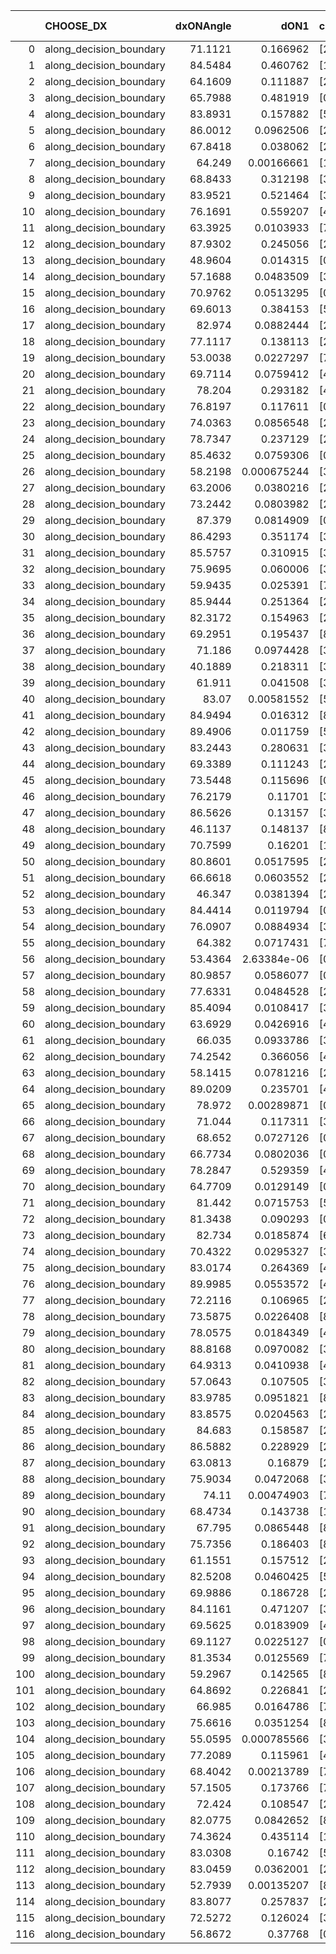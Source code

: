 |     | CHOOSE_DX               |   dxONAngle |        dON1 | cIDON1   |   dON_patch_1 |   nTON |         dON |   dxOFFAngle |       dOFF1 | cIDOFF1   |   dOFF_patch_1 |   nTOFF |        dOFF | SUCCESS   |   nExp |   dual_point_id |   subpoint_time_seconds |   total_execution_time |        logp |         dOFF/dON | Vote dOFF>dON   |
|----:|:------------------------|------------:|------------:|:---------|--------------:|-------:|------------:|-------------:|------------:|:----------|---------------:|--------:|------------:|:----------|-------:|----------------:|------------------------:|-----------------------:|------------:|-----------------:|:----------------|
|   0 | along_decision_boundary |     71.1121 | 0.166962    | [2 7]    |   0.166962    |      1 | 0.166962    |      80.1988 | 0.123008    | [2 7]     |    0.123008    |       1 | 0.123008    | False     |      1 |               1 |                2.69025  |                3.0735  |  0          |      0.736747    | False           |
|   1 | along_decision_boundary |     84.5484 | 0.460762    | [1 8]    |   0.460762    |      1 | 0.460762    |      68.8682 | 1.58385e-05 | [1 8]     |    1.58385e-05 |       1 | 1.58385e-05 | False     |      2 |               3 |                3.91074  |                7.05684 | -0.5        |      3.43745e-05 | False           |
|   2 | along_decision_boundary |     64.1609 | 0.111887    | [2 8]    |   0.111887    |      1 | 0.111887    |      65.1774 | 0.226291    | [2 8]     |    0.226291    |       1 | 0.226291    | True      |      3 |               4 |                1.93417  |                9.0002  | -1          |      2.0225      | True            |
|   3 | along_decision_boundary |     65.7988 | 0.481919    | [0 8]    |   0.481919    |      1 | 0.481919    |      72.2998 | 1.78683e-06 | [0 8]     |    1.78683e-06 |       1 | 1.78683e-06 | False     |      4 |               6 |                2.80268  |               11.8539  | -0.166667   |      3.70774e-06 | False           |
|   4 | along_decision_boundary |     83.8931 | 0.157882    | [5 9]    |   0.157882    |      1 | 0.157882    |      70.5971 | 0.131102    | [5 9]     |    0.131102    |       1 | 0.131102    | False     |      5 |              12 |                2.17305  |               15.3862  | -0.5        |      0.830384    | False           |
|   5 | along_decision_boundary |     86.0012 | 0.0962506   | [2 3]    |   0.0962506   |      1 | 0.0962506   |      83.1721 | 0.461979    | [2 3]     |    0.461979    |       1 | 0.461979    | True      |      6 |              15 |                3.2793   |               18.7592  | -0.9        |      4.79975     | True            |
|   6 | along_decision_boundary |     67.8418 | 0.038062    | [2 7]    |   0.038062    |      1 | 0.038062    |      66.8961 | 0.00241647  | [2 7]     |    0.00241647  |       1 | 0.00241647  | False     |      7 |              22 |                1.39038  |               23.8301  | -0.333333   |      0.0634877   | False           |
|   7 | along_decision_boundary |     64.249  | 0.00166661  | [1 8]    |   0.00166661  |      1 | 0.00166661  |      48.9133 | 0.0206151   | [0 8]     |    0.0206151   |       1 | 0.0206151   | True      |      8 |              23 |                0.992701 |               24.8298  | -0.642857   |     12.3694      | True            |
|   8 | along_decision_boundary |     68.8433 | 0.312198    | [3 6]    |   0.312198    |      1 | 0.312198    |      79.1383 | 0.639338    | [3 6]     |    0.639338    |       1 | 0.639338    | True      |      9 |              24 |                4.08157  |               28.9213  | -0.25       |      2.04786     | True            |
|   9 | along_decision_boundary |     83.9521 | 0.521464    | [3 5]    |   0.521464    |      1 | 0.521464    |      80.6188 | 0.0843      | [3 5]     |    0.0843      |       1 | 0.0843      | False     |     10 |              26 |                2.78097  |               32.9777  | -0.0555556  |      0.16166     | False           |
|  10 | along_decision_boundary |     76.1691 | 0.559207    | [4 7]    |   0.559207    |      1 | 0.559207    |      64.9365 | 0.682453    | [4 7]     |    0.682453    |       1 | 0.682453    | True      |     11 |              28 |                4.23331  |               40.7337  | -0.2        |      1.22039     | True            |
|  11 | along_decision_boundary |     63.3925 | 0.0103933   | [7 9]    |   0.0103933   |      1 | 0.0103933   |      72.7065 | 0.209886    | [7 9]     |    0.209886    |       1 | 0.209886    | True      |     12 |              30 |                1.63484  |               42.4193  | -0.0454545  |     20.1943      | True            |
|  12 | along_decision_boundary |     87.9302 | 0.245056    | [2 8]    |   0.245056    |      1 | 0.245056    |      82.22   | 0.280138    | [2 8]     |    0.280138    |       1 | 0.280138    | True      |     13 |              31 |                2.37163  |               44.797   | -0          |      1.14316     | True            |
|  13 | along_decision_boundary |     48.9604 | 0.014315    | [0 1]    |   0.014315    |      1 | 0.014315    |      53.0578 | 0.264463    | [0 1]     |    0.264463    |       1 | 0.264463    | True      |     14 |              36 |                2.61783  |               47.6186  | -0.0384615  |     18.4746      | True            |
|  14 | along_decision_boundary |     57.1688 | 0.0483509   | [3 6]    |   0.0483509   |      1 | 0.0483509   |      62.6088 | 0.0993225   | [3 6]     |    0.0993225   |       1 | 0.0993225   | True      |     15 |              37 |                0.965536 |               48.5922  | -0.142857   |      2.0542      | True            |
|  15 | along_decision_boundary |     70.9762 | 0.0513295   | [0 8]    |   0.0513295   |      1 | 0.0513295   |      54.0771 | 2.48142e-05 | [1 8]     |    2.48142e-05 |       1 | 2.48142e-05 | False     |     16 |              39 |                1.06714  |               49.7072  | -0.3        |      0.00048343  | False           |
|  16 | along_decision_boundary |     69.6013 | 0.384153    | [5 7]    |   0.384153    |      1 | 0.384153    |      48.0631 | 0.0320123   | [5 7]     |    0.0320123   |       1 | 0.0320123   | False     |     17 |              40 |                6.59471  |               56.306   | -0.125      |      0.0833321   | False           |
|  17 | along_decision_boundary |     82.974  | 0.0882444   | [2 6]    |   0.0882444   |      1 | 0.0882444   |      79.2082 | 0.0390059   | [2 6]     |    0.0390059   |       1 | 0.0390059   | False     |     18 |              44 |                2.05872  |               58.5009  | -0.0294118  |      0.442021    | False           |
|  18 | along_decision_boundary |     77.1117 | 0.138113    | [2 8]    |   0.138113    |      1 | 0.138113    |      71.9641 | 0.597184    | [2 8]     |    0.597184    |       1 | 0.597184    | True      |     19 |              47 |                4.37515  |               62.9826  | -0          |      4.32388     | True            |
|  19 | along_decision_boundary |     53.0038 | 0.0227297   | [7 9]    |   0.0227297   |      1 | 0.0227297   |      59.1418 | 0.20411     | [7 9]     |    0.20411     |       1 | 0.20411     | True      |     20 |              49 |                3.40625  |               68.6419  | -0.0263158  |      8.97987     | True            |
|  20 | along_decision_boundary |     69.7114 | 0.0759412   | [4 5]    |   0.0759412   |      1 | 0.0759412   |      63.365  | 0.0174013   | [4 5]     |    0.0174013   |       1 | 0.0174013   | False     |     21 |              50 |                1.49328  |               70.1433  | -0.1        |      0.229141    | False           |
|  21 | along_decision_boundary |     78.204  | 0.293182    | [4 7]    |   0.293182    |      1 | 0.293182    |      74.5049 | 0.552547    | [4 7]     |    0.552547    |       1 | 0.552547    | True      |     22 |              52 |                4.4319   |               74.6411  | -0.0238095  |      1.88466     | True            |
|  22 | along_decision_boundary |     76.8197 | 0.117611    | [0 1]    |   0.117611    |      1 | 0.117611    |      71.4263 | 0.0605859   | [0 1]     |    0.0605859   |       1 | 0.0605859   | False     |     23 |              54 |                2.4539   |               81.8837  | -0.0909091  |      0.515136    | False           |
|  23 | along_decision_boundary |     74.0363 | 0.0856548   | [2 7]    |   0.0856548   |      1 | 0.0856548   |      67.2466 | 0.106155    | [2 7]     |    0.106155    |       1 | 0.106155    | True      |     24 |              57 |                2.36475  |               86.2177  | -0.0217391  |      1.23934     | True            |
|  24 | along_decision_boundary |     78.7347 | 0.237129    | [2 7]    |   0.237129    |      1 | 0.237129    |      78.6222 | 0.020296    | [2 7]     |    0.020296    |       1 | 0.020296    | False     |     25 |              62 |                1.48058  |               91.8453  | -0.0833333  |      0.0855905   | False           |
|  25 | along_decision_boundary |     85.4632 | 0.0759306   | [0 2]    |   0.0759306   |      1 | 0.0759306   |      87.4603 | 0.000742614 | [1 2]     |    0.000742614 |       1 | 0.000742614 | False     |     26 |              64 |                1.13697  |               93.0294  | -0.02       |      0.00978016  | False           |
|  26 | along_decision_boundary |     58.2198 | 0.000675244 | [3 4]    |   0.000675244 |      1 | 0.000675244 |      52.4625 | 0.0307628   | [3 4]     |    0.0307628   |       1 | 0.0307628   | True      |     27 |              65 |                1.37396  |               94.4123  | -0          |     45.558       | True            |
|  27 | along_decision_boundary |     63.2006 | 0.0380216   | [2 6]    |   0.0380216   |      1 | 0.0380216   |      68.254  | 0.0788477   | [2 6]     |    0.0788477   |       1 | 0.0788477   | True      |     28 |              66 |                1.21004  |               95.6291  | -0.0185185  |      2.07376     | True            |
|  28 | along_decision_boundary |     73.2442 | 0.0803982   | [2 8]    |   0.0803982   |      1 | 0.0803982   |      80.2895 | 0.132928    | [2 8]     |    0.132928    |       1 | 0.132928    | True      |     29 |              72 |                2.67045  |              116.505   | -0.0714286  |      1.65337     | True            |
|  29 | along_decision_boundary |     87.379  | 0.0814909   | [0 1]    |   0.0814909   |      1 | 0.0814909   |      88.5451 | 0.00285136  | [0 1]     |    0.00285136  |       1 | 0.00285136  | False     |     30 |              73 |                1.76999  |              118.285   | -0.155172   |      0.03499     | False           |
|  30 | along_decision_boundary |     86.4293 | 0.351174    | [3 6]    |   0.351174    |      1 | 0.351174    |      72.7051 | 0.296707    | [3 6]     |    0.296707    |       1 | 0.296707    | False     |     31 |              74 |                4.57505  |              122.866   | -0.0666667  |      0.844901    | False           |
|  31 | along_decision_boundary |     85.5757 | 0.310915    | [3 5]    |   0.310915    |      1 | 0.310915    |      74.3299 | 0.1414      | [3 5]     |    0.1414      |       1 | 0.1414      | False     |     32 |              78 |                3.55569  |              126.589   | -0.016129   |      0.454789    | False           |
|  32 | along_decision_boundary |     75.9695 | 0.060006    | [3 7]    |   0.060006    |      1 | 0.060006    |      70.1254 | 0.227845    | [3 7]     |    0.227845    |       1 | 0.227845    | True      |     33 |              85 |                4.07073  |              139.925   | -0          |      3.79704     | True            |
|  33 | along_decision_boundary |     59.9435 | 0.025391    | [7 9]    |   0.025391    |      1 | 0.025391    |      61.6229 | 0.0202099   | [7 9]     |    0.0202099   |       1 | 0.0202099   | False     |     34 |              91 |                2.62998  |              146.862   | -0.0151515  |      0.795951    | False           |
|  34 | along_decision_boundary |     85.9444 | 0.251364    | [2 4]    |   0.251364    |      1 | 0.251364    |      77.4346 | 0.0374187   | [2 4]     |    0.0374187   |       1 | 0.0374187   | False     |     35 |              97 |                2.45141  |              154.411   | -0          |      0.148862    | False           |
|  35 | along_decision_boundary |     82.3172 | 0.154963    | [2 6]    |   0.154963    |      1 | 0.154963    |      81.8423 | 0.0667667   | [2 6]     |    0.0667667   |       1 | 0.0667667   | False     |     36 |             100 |                2.95364  |              161.461   | -0.0142857  |      0.430856    | False           |
|  36 | along_decision_boundary |     69.2951 | 0.195437    | [8 9]    |   0.195437    |      1 | 0.195437    |      68.7734 | 0.118479    | [8 9]     |    0.118479    |       1 | 0.118479    | False     |     37 |             102 |                1.61406  |              163.12    | -0.0555556  |      0.606226    | False           |
|  37 | along_decision_boundary |     71.186  | 0.0974428   | [3 4]    |   0.0974428   |      1 | 0.0974428   |      63.0239 | 0.0113992   | [3 4]     |    0.0113992   |       1 | 0.0113992   | False     |     38 |             103 |                1.4074   |              164.537   | -0.121622   |      0.116983    | False           |
|  38 | along_decision_boundary |     40.1889 | 0.218311    | [3 5]    |   0.218311    |      1 | 0.218311    |      50.317  | 0.0919519   | [3 5]     |    0.0919519   |       1 | 0.0919519   | False     |     39 |             105 |                2.03603  |              168.241   | -0.210526   |      0.421196    | False           |
|  39 | along_decision_boundary |     61.911  | 0.041508    | [3 6]    |   0.041508    |      1 | 0.041508    |      74.6723 | 0.183953    | [3 6]     |    0.183953    |       1 | 0.183953    | True      |     40 |             106 |                3.46807  |              171.713   | -0.320513   |      4.43175     | True            |
|  40 | along_decision_boundary |     83.07   | 0.00581552  | [5 8]    |   0.00581552  |      1 | 0.00581552  |      87.4961 | 0.304097    | [5 8]     |    0.304097    |       1 | 0.304097    | True      |     41 |             110 |                2.87781  |              179.572   | -0.2        |     52.2906      | True            |
|  41 | along_decision_boundary |     84.9494 | 0.016312    | [8 9]    |   0.016312    |      1 | 0.016312    |      87.8256 | 0.0759311   | [8 9]     |    0.0759311   |       1 | 0.0759311   | True      |     42 |             111 |                1.35516  |              180.933   | -0.109756   |      4.65493     | True            |
|  42 | along_decision_boundary |     89.4906 | 0.011759    | [5 7]    |   0.011759    |      1 | 0.011759    |      82.6812 | 0.489406    | [5 7]     |    0.489406    |       1 | 0.489406    | True      |     43 |             115 |                4.34914  |              188.156   | -0.047619   |     41.6199      | True            |
|  43 | along_decision_boundary |     83.2443 | 0.280631    | [3 8]    |   0.280631    |      1 | 0.280631    |      75.7447 | 0.163463    | [3 8]     |    0.163463    |       1 | 0.163463    | False     |     44 |             119 |                5.00229  |              195.609   | -0.0116279  |      0.582486    | False           |
|  44 | along_decision_boundary |     69.3389 | 0.111243    | [2 6]    |   0.111243    |      1 | 0.111243    |      62.4832 | 0.117384    | [2 6]     |    0.117384    |       1 | 0.117384    | True      |     45 |             125 |                2.79824  |              208.481   | -0.0454545  |      1.0552      | True            |
|  45 | along_decision_boundary |     73.5448 | 0.115696    | [0 8]    |   0.115696    |      1 | 0.115696    |      69.7488 | 8.50384e-05 | [1 8]     |    8.50384e-05 |       1 | 8.50384e-05 | False     |     46 |             127 |                1.02832  |              214.907   | -0.0111111  |      0.000735013 | False           |
|  46 | along_decision_boundary |     76.2179 | 0.11701     | [3 7]    |   0.11701     |      1 | 0.11701     |      76.4617 | 0.142476    | [3 7]     |    0.142476    |       1 | 0.142476    | True      |     47 |             132 |                1.54755  |              225.805   | -0.0434783  |      1.21764     | True            |
|  47 | along_decision_boundary |     86.5626 | 0.13157     | [3 7]    |   0.13157     |      1 | 0.13157     |      82.4537 | 0.0023913   | [3 7]     |    0.0023913   |       1 | 0.0023913   | False     |     48 |             135 |                2.45136  |              228.362   | -0.0106383  |      0.0181751   | False           |
|  48 | along_decision_boundary |     46.1137 | 0.148137    | [8 9]    |   0.148137    |      1 | 0.148137    |      39.9435 | 0.989022    | [8 9]     |    0.989022    |       1 | 0.989022    | True      |     49 |             136 |                7.589    |              235.959   | -0.0416667  |      6.67638     | True            |
|  49 | along_decision_boundary |     70.7599 | 0.16201     | [1 9]    |   0.16201     |      1 | 0.16201     |      66.0656 | 0.0563257   | [0 9]     |    0.0563257   |       1 | 0.0563257   | False     |     50 |             139 |                1.87642  |              237.936   | -0.0102041  |      0.347668    | False           |
|  50 | along_decision_boundary |     80.8601 | 0.0517595   | [2 7]    |   0.0517595   |      1 | 0.0517595   |      78.0684 | 0.0712316   | [2 7]     |    0.0712316   |       1 | 0.0712316   | True      |     51 |             143 |                2.46207  |              242.635   | -0.04       |      1.37621     | True            |
|  51 | along_decision_boundary |     66.6618 | 0.0603552   | [2 9]    |   0.0603552   |      1 | 0.0603552   |      71.8797 | 0.0704003   | [2 9]     |    0.0704003   |       1 | 0.0704003   | True      |     52 |             145 |                1.4405   |              244.131   | -0.00980392 |      1.16643     | True            |
|  52 | along_decision_boundary |     46.347  | 0.0381394   | [2 9]    |   0.0381394   |      1 | 0.0381394   |      48.1273 | 0.0356444   | [2 9]     |    0.0356444   |       1 | 0.0356444   | False     |     53 |             146 |                1.65068  |              245.79    | -0          |      0.934581    | False           |
|  53 | along_decision_boundary |     84.4414 | 0.0119794   | [0 1]    |   0.0119794   |      1 | 0.0119794   |      86.9021 | 0.070906    | [0 1]     |    0.070906    |       1 | 0.070906    | True      |     54 |             147 |                1.5141   |              247.312   | -0.00943396 |      5.91899     | True            |
|  54 | along_decision_boundary |     76.0907 | 0.0884934   | [3 5]    |   0.0884934   |      1 | 0.0884934   |      70.1057 | 0.0323636   | [3 5]     |    0.0323636   |       1 | 0.0323636   | False     |     55 |             148 |                1.91676  |              249.236   | -0          |      0.365718    | False           |
|  55 | along_decision_boundary |     64.382  | 0.0717431   | [7 8]    |   0.0717431   |      1 | 0.0717431   |      78.5833 | 0.00874666  | [7 8]     |    0.00874666  |       1 | 0.00874666  | False     |     56 |             151 |                2.0032   |              251.331   | -0.00909091 |      0.121916    | False           |
|  56 | along_decision_boundary |     53.4364 | 2.63384e-06 | [0 9]    |   2.63384e-06 |      1 | 2.63384e-06 |      74.5951 | 0.831301    | [1 9]     |    0.831301    |       1 | 0.831301    | True      |     57 |             152 |                5.81251  |              257.149   | -0.0357143  | 315623           | True            |
|  57 | along_decision_boundary |     80.9857 | 0.0586077   | [0 1]    |   0.0586077   |      1 | 0.0586077   |      81.5318 | 0.0229941   | [0 1]     |    0.0229941   |       1 | 0.0229941   | False     |     58 |             155 |                1.15449  |              258.408   | -0.00877193 |      0.392339    | False           |
|  58 | along_decision_boundary |     77.6331 | 0.0484528   | [2 7]    |   0.0484528   |      1 | 0.0484528   |      86.9127 | 0.033236    | [2 7]     |    0.033236    |       1 | 0.033236    | False     |     59 |             157 |                1.42873  |              259.888   | -0.0344828  |      0.685946    | False           |
|  59 | along_decision_boundary |     85.4094 | 0.0108417   | [3 4]    |   0.0108417   |      1 | 0.0108417   |      88.0494 | 0.340875    | [3 4]     |    0.340875    |       1 | 0.340875    | True      |     60 |             161 |                3.82969  |              268.461   | -0.0762712  |     31.4412      | True            |
|  60 | along_decision_boundary |     63.6929 | 0.0426916   | [4 7]    |   0.0426916   |      1 | 0.0426916   |      76.948  | 0.496595    | [4 7]     |    0.496595    |       1 | 0.496595    | True      |     61 |             162 |                3.77431  |              272.244   | -0.0333333  |     11.6322      | True            |
|  61 | along_decision_boundary |     66.035  | 0.0933786   | [3 4]    |   0.0933786   |      1 | 0.0933786   |      66.6546 | 0.113461    | [3 4]     |    0.113461    |       1 | 0.113461    | True      |     62 |             163 |                2.26636  |              274.519   | -0.00819672 |      1.21506     | True            |
|  62 | along_decision_boundary |     74.2542 | 0.366056    | [4 8]    |   0.366056    |      1 | 0.366056    |      69.2708 | 0.21576     | [4 8]     |    0.21576     |       1 | 0.21576     | False     |     63 |             165 |                3.27508  |              280.922   | -0          |      0.589418    | False           |
|  63 | along_decision_boundary |     58.1415 | 0.0781216   | [2 8]    |   0.0781216   |      1 | 0.0781216   |      70.6899 | 0.0748203   | [2 8]     |    0.0748203   |       1 | 0.0748203   | False     |     64 |             167 |                2.35399  |              283.317   | -0.00793651 |      0.957742    | False           |
|  64 | along_decision_boundary |     89.0209 | 0.235701    | [4 9]    |   0.235701    |      1 | 0.235701    |      84.6534 | 0.116188    | [4 9]     |    0.116188    |       1 | 0.116188    | False     |     65 |             172 |                1.87764  |              285.376   | -0.03125    |      0.492948    | False           |
|  65 | along_decision_boundary |     78.972  | 0.00289871  | [0 1]    |   0.00289871  |      1 | 0.00289871  |      83.2078 | 0.00665629  | [0 1]     |    0.00665629  |       1 | 0.00665629  | True      |     66 |             175 |                0.873295 |              286.324   | -0.0692308  |      2.29629     | True            |
|  66 | along_decision_boundary |     71.044  | 0.117311    | [3 6]    |   0.117311    |      1 | 0.117311    |      64.1514 | 0.0665467   | [3 6]     |    0.0665467   |       1 | 0.0665467   | False     |     67 |             181 |                3.11055  |              294.462   | -0.030303   |      0.567266    | False           |
|  67 | along_decision_boundary |     68.652  | 0.0727126   | [0 9]    |   0.0727126   |      1 | 0.0727126   |      77.2443 | 0.299472    | [0 9]     |    0.299472    |       1 | 0.299472    | True      |     68 |             184 |                4.32929  |              304.387   | -0.0671642  |      4.11857     | True            |
|  68 | along_decision_boundary |     66.7734 | 0.0802036   | [0 9]    |   0.0802036   |      1 | 0.0802036   |      81.0553 | 0.142601    | [0 9]     |    0.142601    |       1 | 0.142601    | True      |     69 |             185 |                1.66501  |              306.057   | -0.0294118  |      1.77799     | True            |
|  69 | along_decision_boundary |     78.2847 | 0.529359    | [4 6]    |   0.529359    |      1 | 0.529359    |      67.9556 | 0.198842    | [4 6]     |    0.198842    |       1 | 0.198842    | False     |     70 |             188 |                3.79868  |              309.962   | -0.00724638 |      0.375628    | False           |
|  70 | along_decision_boundary |     64.7709 | 0.0129149   | [0 8]    |   0.0129149   |      1 | 0.0129149   |      71.7254 | 5.12857e-05 | [1 8]     |    5.12857e-05 |       1 | 5.12857e-05 | False     |     71 |             192 |                1.1319   |              313.09    | -0.0285714  |      0.00397104  | False           |
|  71 | along_decision_boundary |     81.442  | 0.0715753   | [5 6]    |   0.0715753   |      1 | 0.0715753   |      83.8547 | 0.262594    | [5 6]     |    0.262594    |       1 | 0.262594    | True      |     72 |             197 |                3.01404  |              320.994   | -0.0633803  |      3.66878     | True            |
|  72 | along_decision_boundary |     81.3438 | 0.090293    | [0 3]    |   0.090293    |      1 | 0.090293    |      73.8611 | 0.140238    | [1 3]     |    0.140238    |       1 | 0.140238    | True      |     73 |             200 |                2.7829   |              326.298   | -0.0277778  |      1.55315     | True            |
|  73 | along_decision_boundary |     82.734  | 0.0185874   | [6 7]    |   0.0185874   |      1 | 0.0185874   |      86.2057 | 0.113074    | [6 7]     |    0.113074    |       1 | 0.113074    | True      |     74 |             201 |                3.12894  |              329.435   | -0.00684932 |      6.08336     | True            |
|  74 | along_decision_boundary |     70.4322 | 0.0295327   | [3 7]    |   0.0295327   |      1 | 0.0295327   |      69.0343 | 0.00443813  | [3 7]     |    0.00443813  |       1 | 0.00443813  | False     |     75 |             202 |                1.54959  |              330.99    | -0          |      0.150279    | False           |
|  75 | along_decision_boundary |     83.0174 | 0.264369    | [4 7]    |   0.264369    |      1 | 0.264369    |      79.7952 | 0.575396    | [4 7]     |    0.575396    |       1 | 0.575396    | True      |     76 |             203 |                6.60789  |              337.606   | -0.00666667 |      2.17649     | True            |
|  76 | along_decision_boundary |     89.9985 | 0.0553572   | [4 8]    |   0.0553572   |      1 | 0.0553572   |      66.576  | 0.755032    | [4 8]     |    0.755032    |       1 | 0.755032    | True      |     77 |             205 |                9.25723  |              346.91    | -0          |     13.6393      | True            |
|  77 | along_decision_boundary |     72.2116 | 0.106965    | [2 4]    |   0.106965    |      1 | 0.106965    |      75.0226 | 0.0631      | [2 4]     |    0.0631      |       1 | 0.0631      | False     |     78 |             206 |                1.50637  |              348.429   | -0.00649351 |      0.589914    | False           |
|  78 | along_decision_boundary |     73.5875 | 0.0226408   | [8 9]    |   0.0226408   |      1 | 0.0226408   |      74.1711 | 0.0298727   | [8 9]     |    0.0298727   |       1 | 0.0298727   | True      |     79 |             210 |                1.04817  |              349.585   | -0          |      1.31942     | True            |
|  79 | along_decision_boundary |     78.0575 | 0.0184349   | [4 5]    |   0.0184349   |      1 | 0.0184349   |      81.2719 | 0.47445     | [4 5]     |    0.47445     |       1 | 0.47445     | True      |     80 |             211 |                4.24464  |              353.839   | -0.00632911 |     25.7364      | True            |
|  80 | along_decision_boundary |     88.8168 | 0.0970082   | [3 7]    |   0.0970082   |      1 | 0.0970082   |      84.5934 | 0.12708     | [3 7]     |    0.12708     |       1 | 0.12708     | True      |     81 |             215 |                3.5691   |              363.726   | -0.025      |      1.31        | True            |
|  81 | along_decision_boundary |     64.9313 | 0.0410938   | [4 7]    |   0.0410938   |      1 | 0.0410938   |      75.8636 | 0.0490952   | [4 7]     |    0.0490952   |       1 | 0.0490952   | True      |     82 |             216 |                1.5078   |              365.242   | -0.0555556  |      1.19471     | True            |
|  82 | along_decision_boundary |     57.0643 | 0.107505    | [3 7]    |   0.107505    |      1 | 0.107505    |      57.6599 | 0.104283    | [3 7]     |    0.104283    |       1 | 0.104283    | False     |     83 |             217 |                1.78525  |              367.032   | -0.097561   |      0.970031    | False           |
|  83 | along_decision_boundary |     83.9785 | 0.0951821   | [8 9]    |   0.0951821   |      1 | 0.0951821   |      84.0988 | 0.789139    | [8 9]     |    0.789139    |       1 | 0.789139    | True      |     84 |             219 |                3.87528  |              370.955   | -0.0542169  |      8.29083     | True            |
|  84 | along_decision_boundary |     83.8575 | 0.0204563   | [2 9]    |   0.0204563   |      1 | 0.0204563   |      80.1973 | 0.11127     | [2 9]     |    0.11127     |       1 | 0.11127     | True      |     85 |             222 |                1.35949  |              372.416   | -0.0952381  |      5.43937     | True            |
|  85 | along_decision_boundary |     84.683  | 0.158587    | [2 3]    |   0.158587    |      1 | 0.158587    |      84.2424 | 0.176095    | [2 3]     |    0.176095    |       1 | 0.176095    | True      |     86 |             223 |                1.49292  |              373.918   | -0.147059   |      1.1104      | True            |
|  86 | along_decision_boundary |     86.5882 | 0.228929    | [2 4]    |   0.228929    |      1 | 0.228929    |      71.6464 | 0.145702    | [2 4]     |    0.145702    |       1 | 0.145702    | False     |     87 |             226 |                2.87364  |              378.762   | -0.209302   |      0.636453    | False           |
|  87 | along_decision_boundary |     63.0813 | 0.16879     | [2 7]    |   0.16879     |      1 | 0.16879     |      66.6763 | 0.0272493   | [2 7]     |    0.0272493   |       1 | 0.0272493   | False     |     88 |             229 |                1.29659  |              382.003   | -0.143678   |      0.161439    | False           |
|  88 | along_decision_boundary |     75.9034 | 0.0472068   | [3 5]    |   0.0472068   |      1 | 0.0472068   |      69.9041 | 0.0762126   | [3 5]     |    0.0762126   |       1 | 0.0762126   | True      |     89 |             236 |                2.35972  |              386.547   | -0.0909091  |      1.61444     | True            |
|  89 | along_decision_boundary |     74.11   | 0.00474903  | [7 9]    |   0.00474903  |      1 | 0.00474903  |      86.3877 | 0.0103177   | [7 9]     |    0.0103177   |       1 | 0.0103177   | True      |     90 |             241 |                1.09346  |              387.856   | -0.140449   |      2.17259     | True            |
|  90 | along_decision_boundary |     68.4734 | 0.143738    | [1 6]    |   0.143738    |      1 | 0.143738    |      76.6278 | 0.0157511   | [0 6]     |    0.0157511   |       1 | 0.0157511   | False     |     91 |             243 |                2.64518  |              390.552   | -0.2        |      0.109583    | False           |
|  91 | along_decision_boundary |     67.795  | 0.0865448   | [8 9]    |   0.0865448   |      1 | 0.0865448   |      69.2497 | 0.270319    | [8 9]     |    0.270319    |       1 | 0.270319    | True      |     92 |             244 |                2.33578  |              392.896   | -0.137363   |      3.12346     | True            |
|  92 | along_decision_boundary |     75.7356 | 0.186403    | [8 9]    |   0.186403    |      1 | 0.186403    |      80.4748 | 0.482654    | [8 9]     |    0.482654    |       1 | 0.482654    | True      |     93 |             246 |                3.74472  |              396.711   | -0.195652   |      2.58931     | True            |
|  93 | along_decision_boundary |     61.1551 | 0.157512    | [2 4]    |   0.157512    |      1 | 0.157512    |      63.5649 | 0.0833351   | [2 4]     |    0.0833351   |       1 | 0.0833351   | False     |     94 |             247 |                3.83249  |              400.55    | -0.263441   |      0.529072    | False           |
|  94 | along_decision_boundary |     82.5208 | 0.0460425   | [5 6]    |   0.0460425   |      1 | 0.0460425   |      67.7862 | 0.548169    | [5 6]     |    0.548169    |       1 | 0.548169    | True      |     95 |             248 |                4.03291  |              404.594   | -0.191489   |     11.9057      | True            |
|  95 | along_decision_boundary |     69.9886 | 0.186728    | [2 3]    |   0.186728    |      1 | 0.186728    |      55.7523 | 0.0315447   | [2 3]     |    0.0315447   |       1 | 0.0315447   | False     |     96 |             249 |                4.2735   |              408.873   | -0.257895   |      0.168935    | False           |
|  96 | along_decision_boundary |     84.1161 | 0.471207    | [3 5]    |   0.471207    |      1 | 0.471207    |      61.8016 | 0.381219    | [3 5]     |    0.381219    |       1 | 0.381219    | False     |     97 |             250 |                5.45104  |              414.333   | -0.1875     |      0.809026    | False           |
|  97 | along_decision_boundary |     69.5625 | 0.0183909   | [4 9]    |   0.0183909   |      1 | 0.0183909   |      73.4496 | 0.0288058   | [4 9]     |    0.0288058   |       1 | 0.0288058   | True      |     98 |             252 |                1.62687  |              416.024   | -0.128866   |      1.56631     | True            |
|  98 | along_decision_boundary |     69.1127 | 0.0225127   | [0 1]    |   0.0225127   |      1 | 0.0225127   |      77.4639 | 0.0172772   | [0 1]     |    0.0172772   |       1 | 0.0172772   | False     |     99 |             260 |                1.37835  |              422.949   | -0.183673   |      0.767442    | False           |
|  99 | along_decision_boundary |     81.3534 | 0.0125569   | [7 8]    |   0.0125569   |      1 | 0.0125569   |      88.9488 | 0.0268629   | [7 8]     |    0.0268629   |       1 | 0.0268629   | True      |    100 |             266 |                1.11112  |              430.924   | -0.126263   |      2.1393      | True            |
| 100 | along_decision_boundary |     59.2967 | 0.142565    | [8 9]    |   0.142565    |      1 | 0.142565    |      61.2875 | 0.0362317   | [8 9]     |    0.0362317   |       1 | 0.0362317   | False     |    101 |             268 |                1.87441  |              432.858   | -0.18       |      0.254141    | False           |
| 101 | along_decision_boundary |     64.8692 | 0.226841    | [2 5]    |   0.226841    |      1 | 0.226841    |      72.9123 | 0.0831831   | [2 5]     |    0.0831831   |       1 | 0.0831831   | False     |    102 |             269 |                3.50016  |              436.367   | -0.123762   |      0.366702    | False           |
| 102 | along_decision_boundary |     66.985  | 0.0164786   | [7 9]    |   0.0164786   |      1 | 0.0164786   |      76.0128 | 0.186456    | [7 9]     |    0.186456    |       1 | 0.186456    | True      |    103 |             273 |                2.32225  |              438.826   | -0.0784314  |     11.315       | True            |
| 103 | along_decision_boundary |     75.6616 | 0.0351254   | [8 9]    |   0.0351254   |      1 | 0.0351254   |      80.7418 | 0.408415    | [8 9]     |    0.408415    |       1 | 0.408415    | True      |    104 |             275 |                3.10942  |              443.508   | -0.121359   |     11.6273      | True            |
| 104 | along_decision_boundary |     55.0595 | 0.000785566 | [3 9]    |   0.000785566 |      1 | 0.000785566 |      57.8483 | 0.00284968  | [3 9]     |    0.00284968  |       1 | 0.00284968  | True      |    105 |             276 |                1.01763  |              444.535   | -0.173077   |      3.62754     | True            |
| 105 | along_decision_boundary |     77.2089 | 0.115961    | [4 9]    |   0.115961    |      1 | 0.115961    |      77.1252 | 0.205203    | [4 9]     |    0.205203    |       1 | 0.205203    | True      |    106 |             278 |                3.80811  |              448.396   | -0.233333   |      1.76959     | True            |
| 106 | along_decision_boundary |     68.4042 | 0.00213789  | [7 9]    |   0.00213789  |      1 | 0.00213789  |      81.7733 | 0.095245    | [7 9]     |    0.095245    |       1 | 0.095245    | True      |    107 |             279 |                1.04039  |              449.442   | -0.301887   |     44.551       | True            |
| 107 | along_decision_boundary |     57.1505 | 0.173766    | [7 9]    |   0.173766    |      1 | 0.173766    |      72.0217 | 0.143892    | [7 9]     |    0.143892    |       1 | 0.143892    | False     |    108 |             280 |                1.24129  |              450.692   | -0.378505   |      0.828079    | False           |
| 108 | along_decision_boundary |     72.424  | 0.108547    | [2 8]    |   0.108547    |      1 | 0.108547    |      64.0871 | 0.0412405   | [2 8]     |    0.0412405   |       1 | 0.0412405   | False     |    109 |             282 |                3.15949  |              453.9     | -0.296296   |      0.379931    | False           |
| 109 | along_decision_boundary |     82.0775 | 0.0842652   | [8 9]    |   0.0842652   |      1 | 0.0842652   |      87.5389 | 0.175548    | [8 9]     |    0.175548    |       1 | 0.175548    | True      |    110 |             283 |                2.06465  |              455.971   | -0.224771   |      2.08328     | True            |
| 110 | along_decision_boundary |     74.3624 | 0.435114    | [1 7]    |   0.435114    |      1 | 0.435114    |      66.3625 | 0.0366565   | [0 7]     |    0.0366565   |       1 | 0.0366565   | False     |    111 |             284 |                4.13346  |              460.113   | -0.290909   |      0.0842458   | False           |
| 111 | along_decision_boundary |     83.0308 | 0.16742     | [5 7]    |   0.16742     |      1 | 0.16742     |      76.5928 | 0.0566935   | [5 7]     |    0.0566935   |       1 | 0.0566935   | False     |    112 |             289 |                3.5233   |              465.021   | -0.220721   |      0.33863     | False           |
| 112 | along_decision_boundary |     83.0459 | 0.0362001   | [2 6]    |   0.0362001   |      1 | 0.0362001   |      85.9695 | 0.0706288   | [2 6]     |    0.0706288   |       1 | 0.0706288   | True      |    113 |             290 |                2.7653   |              467.791   | -0.160714   |      1.95107     | True            |
| 113 | along_decision_boundary |     52.7939 | 0.00135207  | [8 9]    |   0.00135207  |      1 | 0.00135207  |      55.4738 | 0.0241418   | [8 9]     |    0.0241418   |       1 | 0.0241418   | True      |    114 |             291 |                1.02094  |              468.82    | -0.216814   |     17.8554      | True            |
| 114 | along_decision_boundary |     83.8077 | 0.257837    | [2 6]    |   0.257837    |      1 | 0.257837    |      75.83   | 0.250229    | [2 6]     |    0.250229    |       1 | 0.250229    | False     |    115 |             292 |                3.76054  |              472.586   | -0.280702   |      0.970494    | False           |
| 115 | along_decision_boundary |     72.5272 | 0.126024    | [3 4]    |   0.126024    |      1 | 0.126024    |      74.4816 | 0.144453    | [3 4]     |    0.144453    |       1 | 0.144453    | True      |    116 |             297 |                2.83623  |              479.335   | -0.213043   |      1.14623     | True            |
| 116 | along_decision_boundary |     56.8672 | 0.37768     | [0 9]    |   0.37768     |      1 | 0.37768     |      51.1833 | 0.134139    | [1 9]     |    0.134139    |       1 | 0.134139    | False     |    117 |             298 |                1.93493  |              481.28    | -0.275862   |      0.355165    | False           |